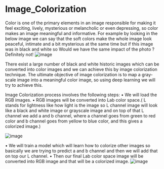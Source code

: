# Image_Colorization
Color is one of the primary elements in an image responsible for making it feel exciting, lively, mysterious or melancholic or even depressing, so color makes an image meaningful and informative.
For example by looking in the below image we can say that the soft colors make the whole image look peaceful, intimate and a bit mysterious at the same time but if this image was in black and white so Would we have the same impact of the photo ? Definitely not!
![image](https://user-images.githubusercontent.com/65805215/131584575-46cf5144-a057-4cbc-b342-112569b7d7dd.png)

There exist a large number of black and white historic images which can be converted into color images and we can achieve this by image colorization technique.
The ultimate objective of image colorization is to map a gray-scale image into a meaningful color image, so using deep learning we will try to achieve this.

Image Colorization process involves the following steps:
•	We will load the RGB images.
•	RGB images will be converted into Lab color space.( L stands for lightness like how light is the image so L channel image will look like a black and white image or grayscale image and on top of that L channel we add a and b channel, where a channel goes from green to red color and b channel goes from yellow to blue color, and this gives a colorized image.)
  
![image](https://user-images.githubusercontent.com/65805215/131584667-41b8f1ab-a958-4e42-bd15-1f35903ae5ec.png)


•	We will train a model which will learn how to colorize other images so basically we are trying to predict a and b channel and then we will add that on top our L channel.
•	Then our final Lab color space image will be converted into RGB image and that will be a colorized image.
![image](https://user-images.githubusercontent.com/65805215/131584741-47e8afa1-fb12-429d-936d-fc2a61b6c1da.png)
